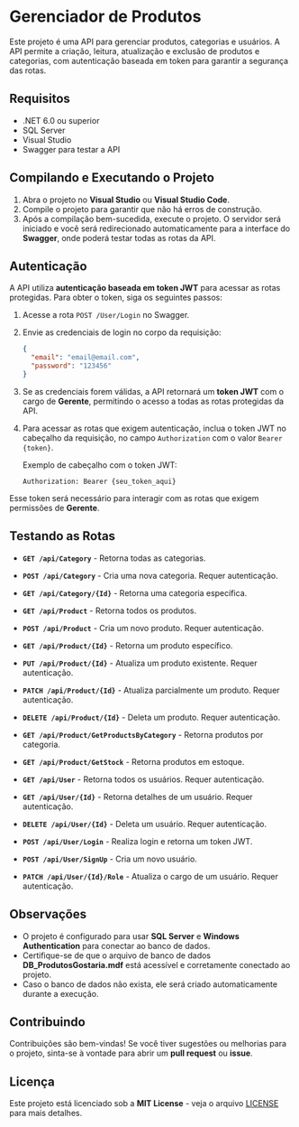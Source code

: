 # Gerenciador de Produtos

Este projeto é uma API para gerenciar produtos, categorias e usuários. A API permite a criação, leitura, atualização e exclusão de produtos e categorias, com autenticação baseada em token para garantir a segurança das rotas.

## Requisitos

- .NET 6.0 ou superior
- SQL Server
- Visual Studio
- Swagger para testar a API

## Compilando e Executando o Projeto

1. Abra o projeto no **Visual Studio** ou **Visual Studio Code**.
2. Compile o projeto para garantir que não há erros de construção.
3. Após a compilação bem-sucedida, execute o projeto. O servidor será iniciado e você será redirecionado automaticamente para a interface do **Swagger**, onde poderá testar todas as rotas da API.

## Autenticação

A API utiliza **autenticação baseada em token JWT** para acessar as rotas protegidas. Para obter o token, siga os seguintes passos:

1. Acesse a rota `POST /User/Login` no Swagger.
2. Envie as credenciais de login no corpo da requisição:

    ```json
    {
      "email": "email@email.com",
      "password": "123456"
    }
    ```

3. Se as credenciais forem válidas, a API retornará um **token JWT** com o cargo de **Gerente**, permitindo o acesso a todas as rotas protegidas da API.
4. Para acessar as rotas que exigem autenticação, inclua o token JWT no cabeçalho da requisição, no campo `Authorization` com o valor `Bearer {token}`.

    Exemplo de cabeçalho com o token JWT:

    ```
    Authorization: Bearer {seu_token_aqui}
    ```

Esse token será necessário para interagir com as rotas que exigem permissões de **Gerente**.

## Testando as Rotas

- **`GET /api/Category`** - Retorna todas as categorias.
- **`POST /api/Category`** - Cria uma nova categoria. Requer autenticação.
- **`GET /api/Category/{Id}`** - Retorna uma categoria específica.
  
- **`GET /api/Product`** - Retorna todos os produtos.
- **`POST /api/Product`** - Cria um novo produto. Requer autenticação.
- **`GET /api/Product/{Id}`** - Retorna um produto específico.
- **`PUT /api/Product/{Id}`** - Atualiza um produto existente. Requer autenticação.
- **`PATCH /api/Product/{Id}`** - Atualiza parcialmente um produto. Requer autenticação.
- **`DELETE /api/Product/{Id}`** - Deleta um produto. Requer autenticação.
- **`GET /api/Product/GetProductsByCategory`** - Retorna produtos por categoria.
- **`GET /api/Product/GetStock`** - Retorna produtos em estoque.

- **`GET /api/User`** - Retorna todos os usuários. Requer autenticação.
- **`GET /api/User/{Id}`** - Retorna detalhes de um usuário. Requer autenticação.
- **`DELETE /api/User/{Id}`** - Deleta um usuário. Requer autenticação.
- **`POST /api/User/Login`** - Realiza login e retorna um token JWT.
- **`POST /api/User/SignUp`** - Cria um novo usuário.
- **`PATCH /api/User/{Id}/Role`** - Atualiza o cargo de um usuário. Requer autenticação.

## Observações

- O projeto é configurado para usar **SQL Server** e **Windows Authentication** para conectar ao banco de dados.
- Certifique-se de que o arquivo de banco de dados **DB_ProdutosGostaria.mdf** está acessível e corretamente conectado ao projeto.
- Caso o banco de dados não exista, ele será criado automaticamente durante a execução.

## Contribuindo

Contribuições são bem-vindas! Se você tiver sugestões ou melhorias para o projeto, sinta-se à vontade para abrir um **pull request** ou **issue**.

## Licença

Este projeto está licenciado sob a **MIT License** - veja o arquivo [LICENSE](LICENSE) para mais detalhes.

